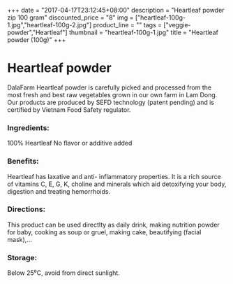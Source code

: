 +++
date = "2017-04-17T23:12:45+08:00"
description = "Heartleaf powder zip 100 gram"
discounted_price = "8"
img = ["heartleaf-100g-1.jpg","heartleaf-100g-2.jpg"]
product_line = ""
tags = ["veggie-powder","Heartleaf"]
thumbnail = "heartleaf-100g-1.jpg"
title = "Heartleaf powder (100g)"
+++

# Heartleaf powder

DalaFarm Heartleaf powder is carefully picked and processed from the most fresh and best raw vegetables 
grown in our own farm in Lam Dong. Our products are produced by SEFD technology (patent pending) and 
is certified by Vietnam Food Safety regulator.


### Ingredients: 
100% Heartleaf
No flavor or additive added

### Benefits: 
Heartleaf has laxative and anti-
inflammatory properties. It is a rich 
source of vitamins C, E, G, K, choline 
and minerals which aid detoxifying 
your body, digestion and treating 
hemorrhoids.

### Directions:  
This product can be used directlty as 
daily drink, making nutrition powder 
for baby, cooking as soup or gruel, 
making cake, beautifying (facial mask),...

### Storage: 
Below 25⁰C, avoid from direct sunlight.

